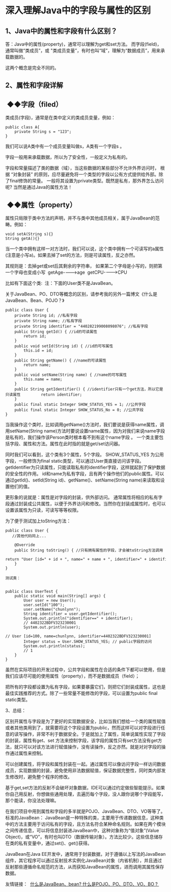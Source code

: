 # 深入理解Java中的字段与属性的区别

## 1、Java中的属性和字段有什么区别？ 
答：Java中的属性(property)，通常可以理解为get和set方法。
而字段(field)，通常叫做“类成员”，或 "类成员变量”，有时也叫“域”，理解为“数据成员”，用来承载数据的。

这两个概念是完全不同的。

## 2、属性和字段详解

 ◆◆字段（filed）
------------------------------------------------------------------------------------
类成员(字段)，通常是在类中定义的类成员变量，例如：

    public class A{
        private String s = "123";
    }
我们可以说A类中有一个成员变量叫做s，A类有一个字段s 。

字段一般用来承载数据，所以为了安全性，一般定义为私有的。

字段和常量描述了类的数据（域），当这些数据的某些部分不允许外界访问时，
根据 “对象封装” 的原则，应尽量避免将一个类型的字段以公有方式提供给外部。除了final修饰的常量。
一般将其设置为private类型。既然是私有，那外界怎么访问呢? 当然是通过Java的属性方法！

 ◆◆属性（property）
-------------------------------------------------------------------------
属性只局限于类中方法的声明，并不与类中其他成员相关，属于JavaBean的范畴。例如：

    void setA(String s){}
    String getA(){}
当一个类中拥有这样一对方法时，我们可以说，这个类中拥有一个可读写的a属性(注意是小写a)。如果去掉了set的方法，则是可读属性，反之亦然。

其规则是：去掉get或set后其剩余的字符串，
如果第二个字母是小写的，则把第一个字母也变成小写 
getAge---->age 
getCPU---->CPU 

比如有下面这个类: 
注：下面的User类不是JavaBean。


关于JavaBean、PO、DTO等概念的区别，请参考我的另外一篇博文《什么是JavaBean、Bean、POJO？》



    public class User {
        private String id; //私有字段
        private String name; //私有字段
        private String identifier = "440282199008098076"; //私有字段
        public String getId() { //id的可读属性
            return id;
        }
        public void setId(String id) { //id的可写属性
            this.id = id;
        }
        public String getName() { //name的可读属性
            return name;
        }
        public void setName(String name) { //name的可写属性
            this.name = name;
        }
        public String getIdentifier() { //identifier只有一个get方法，所以它是只读属性         return identifier;
        }
        public final static Integer SHOW_STATUS_YES = 1; //公共字段
        public final static Integer SHOW_STATUS_No = 0; //公共字段
    }

当我操作这个类时，比如调用getName()方法时，我们要说是获得name属性，调用setName(String name)方法时要说设置name属性，因为对我们来说name字段是私有的，我们操作该Person类时根本看不到有这个name字段 。
一个类主要包括字段、属性和方法。属性在此时指的就是get/set访问器。

同时我们可以看到，这个类有3个属性，5个字段。
SHOW_STATUS_YES 为公用字段，一般修饰为final static类型，可以通过User类直接访问该字段。 
getIdentifier为只读属性，只能读取私有的identifier字段，这样就起到了保护数据的安全性的作用。
id和name为私有字段，且有两个操作他们的public属性。可以通过getId()、setId(String id)、getName()、setName(String name)来读取和设置他们的值。

更形象的说就是：属性是对字段的封装，供外部访问。
通常属性将相应的私有字段通过封装成公共属性，以便于外界访问和修改。当然你在封装成属性时，也可以设置该属性为只读，可读写等等权限。

为了便于测试加上toString方法：


    public class User {
       //其他代码同上...

        @Override
        public String toString() { //只有拥有属性的字段，才会被toString方法调用
            return "User [id=" + id + ", name=" + name + ", identifier=" + identifier + "]";
        }
    }

    测试类：


    public class UserTest {
        public static void main(String[] args) {
            User user = new User();
            user.setId("100");
            user.setName("chunlynn");
            String identifier = user.getIdentifier();
            System.out.println("identifier==" + identifier);
            // 4402322BDFV323230001
            System.out.println(user);
            // User [id=100, name=chunlynn, identifier=4402322BDFV323230001]
            Integer status = User.SHOW_STATUS_YES; // public字段的访问
            System.out.println(status);
            // 1
        }
    }

虽然在实际项目的开发过程中，公共字段和属性在合适的条件下都可以使用，但是我们应该尽可能的使用属性（property），而不是数据成员（field）；

把所有的字段都设置为私有字段，如果要暴露它们，则把它们封装成属性，这也是最佳实践推荐的方式。除了一些常量不能修改的字段，可以设置为public final static类型。

3、总结：

区别开属性与字段是为了更好的实现数据安全，比如当我们想给一个类的属性赋值或者其他类用到了，就需要将这个字段设置为public，然而这样可以对字段进行任意的读写操作，非常不利于数据安全。于是就加上了属性，简单说属性实现了字段的封装，属性有get、set 方法来控制字段，该字段的属性只有set方法没有get方法，就只可以对该方法进行赋值操作，没有读操作，反之亦然。就是对对字段的操作通过属性来控制。

可以创建属性，将字段和属性封装在一起。通过属性可以像访问字段一样访问数据成员，实现数据的封装，避免使用非法数据赋值，保证数据完整性，同时类内部发生修改时，避免整个程序的修改。

基于get,set方法的反射不会破坏对象数据，IDE可以通过约定做些智能提示。如果你自己用反射，你想做些通用处理，去遍历每个字段，没人跟你说哪个字段能写，那个能读，你没法处理嘛。

在我们项目中用到属性和字段的多半就是POJO、JavaBean、DTO、VO等等了。
标准的JavaBean：
JavaBean是一种特殊的类，主要用于传递数据信息，这种类中的方法主要用于访问私有的字段，且方法名符合某种命名规则。如果在两个模块之间传递信息，可以将信息封装进JavaBean中，这种对象称为“值对象”(Value Object)，或“VO”，有时也叫DTO（数据传输对象）。方法比较少。这些信息储存在类的私有变量中，通过set()、get()获得。

JavaBean在Java EE开发中，通常用于封装数据，对于遵循以上写法的JavaBean组件，其它程序可以通过反射技术实例化JavaBean对象（内省机制），并且通过反射那些遵循命名规范的方法，从而获知JavaBean的属性，进而调用其属性保存数据。


友情链接：
 [什么是JavaBean、bean? 什么是POJO、PO、DTO、VO、BO ? ](http://blog.csdn.net/chenchunlin526/article/details/69939337)

